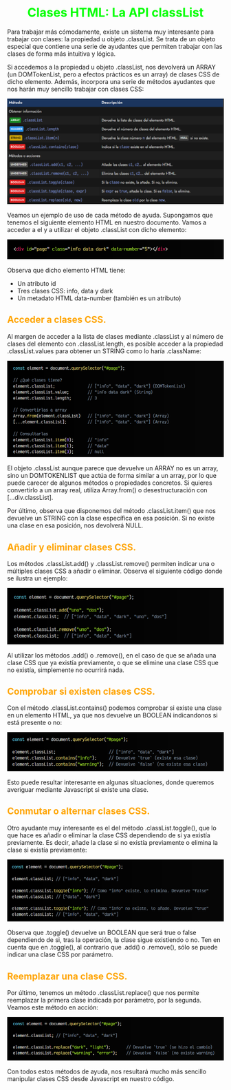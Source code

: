 # <span style="color:lime"><center>Clases HTML: La API classList</center></span>

Para trabajar más cómodamente, existe un sistema muy interesante para trabajar con clases: la propiedad u objeto .classList. Se trata de un objeto especial que contiene una serie de ayudantes que permiten trabajar con las clases de forma más intuitiva y lógica.

Si accedemos a la propiedad u objeto .classList, nos devolverá un ARRAY (un DOMTokenList, pero a efectos prácticos es un array) de clases CSS de dicho elemento. Además, incorpora una serie de métodos ayudantes que nos harán muy sencillo trabajar con clases CSS:

![alt text](./imagenes-la-api-classlist/image.png)

Veamos un ejemplo de uso de cada método de ayuda. Supongamos que tenemos el siguiente elemento HTML en nuestro documento. Vamos a acceder a el y a utilizar el objeto .classList con dicho elemento:

![alt text](./imagenes-la-api-classlist/image-1.png)

Observa que dicho elemento HTML tiene:

   - Un atributo id
   - Tres clases CSS: info, data y dark
   - Un metadato HTML data-number (también es un atributo)

## <span style="color:orange">Acceder a clases CSS.</span>
Al margen de acceder a la lista de clases mediante .classList y al número de clases del elemento con .classList.length, es posible acceder a la propiedad .classList.values para obtener un STRING como lo haría .className:

![alt text](./imagenes-la-api-classlist/image-2.png)

El objeto .classList aunque parece que devuelve un ARRAY no es un array, sino un DOMTOKENLIST que actúa de forma similar a un array, por lo que puede carecer de algunos métodos o propiedades concretos. Si quieres convertirlo a un array real, utiliza Array.from() o desestructuración con [...div.classList].

Por último, observa que disponemos del método .classList.item() que nos devuelve un STRING con la clase específica en esa posición. Si no existe una clase en esa posición, nos devolverá NULL.

## <span style="color:orange">Añadir y eliminar clases CSS.</span>
Los métodos .classList.add() y .classList.remove() permiten indicar una o múltiples clases CSS a añadir o eliminar. Observa el siguiente código donde se ilustra un ejemplo:

![alt text](./imagenes-la-api-classlist/image-3.png)

Al utilizar los métodos .add() o .remove(), en el caso de que se añada una clase CSS que ya existía previamente, o que se elimine una clase CSS que no existía, simplemente no ocurrirá nada.

## <span style="color:orange">Comprobar si existen clases CSS.</span>
Con el método .classList.contains() podemos comprobar si existe una clase en un elemento HTML, ya que nos devuelve un BOOLEAN indicandonos si está presente o no:

![alt text](./imagenes-la-api-classlist/image-4.png)

Esto puede resultar interesante en algunas situaciones, donde queremos averiguar mediante Javascript si existe una clase.

## <span style="color:orange">Conmutar o alternar clases CSS.</span>
Otro ayudante muy interesante es el del método .classList.toggle(), que lo que hace es añadir o eliminar la clase CSS dependiendo de si ya existía previamente. Es decir, añade la clase si no existía previamente o elimina la clase si existía previamente:

![alt text](./imagenes-la-api-classlist/image-5.png)

Observa que .toggle() devuelve un BOOLEAN que será true o false dependiendo de si, tras la operación, la clase sigue existiendo o no. Ten en cuenta que en .toggle(), al contrario que .add() o .remove(), sólo se puede indicar una clase CSS por parámetro.

## <span style="color:orange">Reemplazar una clase CSS.</span>
Por último, tenemos un método .classList.replace() que nos permite reemplazar la primera clase indicada por parámetro, por la segunda. Veamos este método en acción:

![alt text](./imagenes-la-api-classlist/image-6.png)

Con todos estos métodos de ayuda, nos resultará mucho más sencillo manipular clases CSS desde Javascript en nuestro código.

